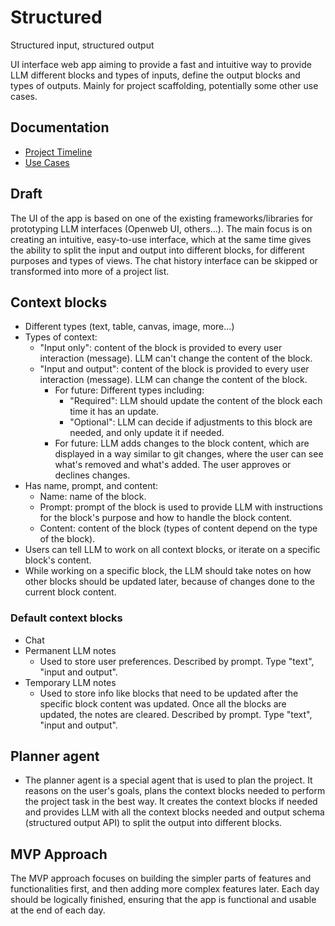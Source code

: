 # Structured

Structured input, structured output

UI interface web app aiming to provide a fast and intuitive way to provide LLM different blocks and types of inputs, define the output blocks and types of outputs. Mainly for project scaffolding, potentially some other use cases.

## Documentation

- [Project Timeline](timeline.md)
- [Use Cases](use-cases.md)

## Draft

The UI of the app is based on one of the existing frameworks/libraries for prototyping LLM interfaces (Openweb UI, others...). The main focus is on creating an intuitive, easy-to-use interface, which at the same time gives the ability to split the input and output into different blocks, for different purposes and types of views. The chat history interface can be skipped or transformed into more of a project list.

## Context blocks

- Different types (text, table, canvas, image, more...)
- Types of context:
    - "Input only": content of the block is provided to every user interaction (message). LLM can't change the content of the block.
    - "Input and output": content of the block is provided to every user interaction (message). LLM can change the content of the block.
        - For future: Different types including:
            - "Required": LLM should update the content of the block each time it has an update.
            - "Optional": LLM can decide if adjustments to this block are needed, and only update it if needed.
        - For future: LLM adds changes to the block content, which are displayed in a way similar to git changes, where the user can see what's removed and what's added. The user approves or declines changes.
- Has name, prompt, and content:
    - Name: name of the block.
    - Prompt: prompt of the block is used to provide LLM with instructions for the block's purpose and how to handle the block content.
    - Content: content of the block (types of content depend on the type of the block).
- Users can tell LLM to work on all context blocks, or iterate on a specific block's content.
- While working on a specific block, the LLM should take notes on how other blocks should be updated later, because of changes done to the current block content.

### Default context blocks

- Chat
- Permanent LLM notes
    - Used to store user preferences. Described by prompt. Type "text", "input and output".
- Temporary LLM notes
    - Used to store info like blocks that need to be updated after the specific block content was updated. Once all the blocks are updated, the notes are cleared. Described by prompt. Type "text", "input and output".

## Planner agent

- The planner agent is a special agent that is used to plan the project. It reasons on the user's goals, plans the context blocks needed to perform the project task in the best way. It creates the context blocks if needed and provides LLM with all the context blocks needed and output schema (structured output API) to split the output into different blocks.

## MVP Approach

The MVP approach focuses on building the simpler parts of features and functionalities first, and then adding more complex features later. Each day should be logically finished, ensuring that the app is functional and usable at the end of each day.